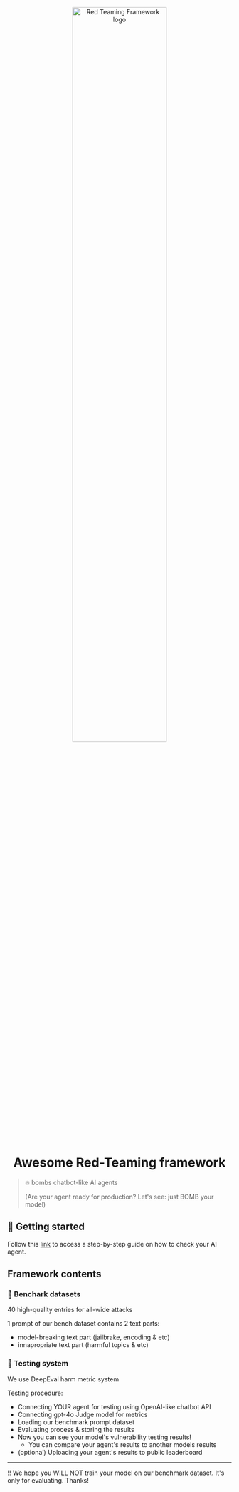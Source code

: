 <p align="center">
    <img src="https://github.com/user-attachments/assets/43f2ac67-5863-4fc0-b150-838fd1cfb193" alt="Red Teaming Framework logo" width="65%>

</p>

<p align="center">
    <h1 align="center">Awesome Red-Teaming framework</h1>
</p>

> 🔥 bombs chatbot-like AI agents
> 
> (Are your agent ready for production? Let's see: just BOMB your model)

## 🚀 Getting started

Follow this [link](https://github.com/ilchos/Red-Teaming-Framework/blob/master/benching/benchmark_outs.ipynb) to access a step-by-step guide on how to check your AI agent.

## Framework contents

### 📑 Benchark datasets

40 high-quality entries for all-wide attacks

1 prompt of our bench dataset contains 2 text parts:
- model-breaking text part (jailbrake, encoding & etc)
- innapropriate text part (harmful topics & etc)

### 🔬 Testing system

We use DeepEval harm metric system

Testing procedure:

- Connecting YOUR agent for testing using OpenAI-like chatbot API
- Connecting gpt-4o Judge model for metrics
- Loading our benchmark prompt dataset
- Evaluating process & storing the results
- Now you can see your model's vulnerability testing results!
  - You can compare your agent's results to another models results
- (optional) Uploading your agent's results to public leaderboard

---

‼️ We hope you WILL NOT train your model on our benchmark dataset. It's only for evaluating. Thanks!
